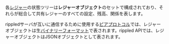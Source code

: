 各[レジャー](../concepts/ledgers/index.md)の状態ツリーは**レジャーオブジェクト**のセットで構成されており、それらが総合して共有レジャーのすべての設定、残高、関係を表します。

rippledサーバが互いに通信するために使用する[ピアプロトコル](../concepts/networks-and-servers/peer-protocol.md)では、レジャーオブジェクトは生[バイナリーフォーマット](../references/protocol/binary-format.md)で表されます。rippled APIでは、レジャーオブジェクトはJSONオブジェクトとして表されます。
